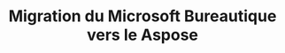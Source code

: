 ﻿---
title: Migration du Microsoft Bureautique vers le Aspose
type: docs
weight: 70
url: /fr/net/migration-from-microsoft-office-automation-to-aspose/
---
